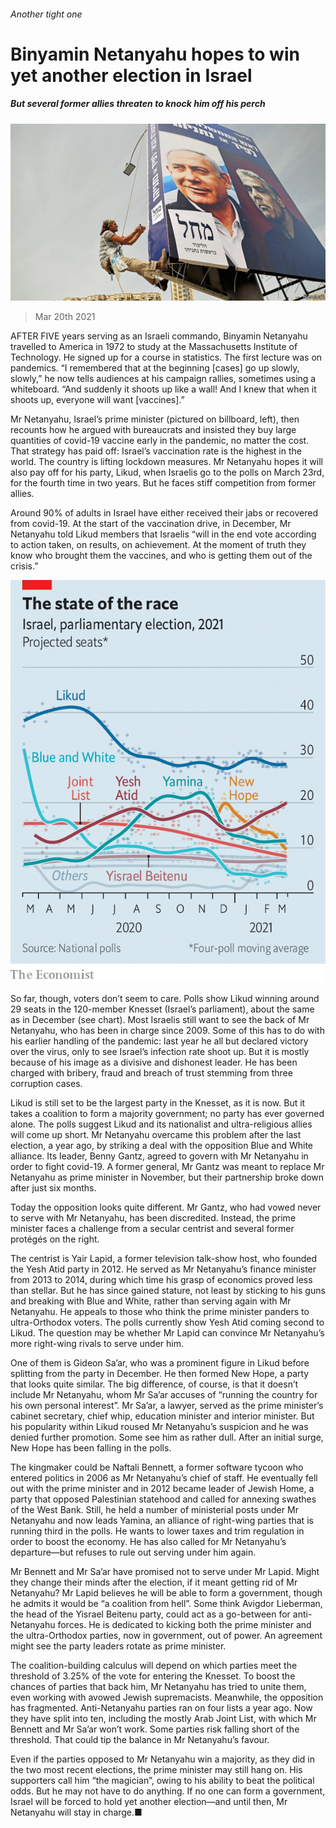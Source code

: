 ###### Another tight one

# Binyamin Netanyahu hopes to win yet another election in Israel 

##### But several former allies threaten to knock him off his perch 

![image](images/20210320_MAP001_0.jpg) 

> Mar 20th 2021 


AFTER FIVE years serving as an Israeli commando, Binyamin Netanyahu travelled to America in 1972 to study at the Massachusetts Institute of Technology. He signed up for a course in statistics. The first lecture was on pandemics. “I remembered that at the beginning [cases] go up slowly, slowly,” he now tells audiences at his campaign rallies, sometimes using a whiteboard. “And suddenly it shoots up like a wall! And I knew that when it shoots up, everyone will want [vaccines].”


Mr Netanyahu, Israel’s prime minister (pictured on billboard, left), then recounts how he argued with bureaucrats and insisted they buy large quantities of covid-19 vaccine early in the pandemic, no matter the cost. That strategy has paid off: Israel’s vaccination rate is the highest in the world. The country is lifting lockdown measures. Mr Netanyahu hopes it will also pay off for his party, Likud, when Israelis go to the polls on March 23rd, for the fourth time in two years. But he faces stiff competition from former allies.



Around 90% of adults in Israel have either received their jabs or recovered from covid-19. At the start of the vaccination drive, in December, Mr Netanyahu told Likud members that Israelis “will in the end vote according to action taken, on results, on achievement. At the moment of truth they know who brought them the vaccines, and who is getting them out of the crisis.”

![image](images/20210320_MAC186.png) 



So far, though, voters don’t seem to care. Polls show Likud winning around 29 seats in the 120-member Knesset (Israel’s parliament), about the same as in December (see chart). Most Israelis still want to see the back of Mr Netanyahu, who has been in charge since 2009. Some of this has to do with his earlier handling of the pandemic: last year he all but declared victory over the virus, only to see Israel’s infection rate shoot up. But it is mostly because of his image as a divisive and dishonest leader. He has been charged with bribery, fraud and breach of trust stemming from three corruption cases.


Likud is still set to be the largest party in the Knesset, as it is now. But it takes a coalition to form a majority government; no party has ever governed alone. The polls suggest Likud and its nationalist and ultra-religious allies will come up short. Mr Netanyahu overcame this problem after the last election, a year ago, by striking a deal with the opposition Blue and White alliance. Its leader, Benny Gantz, agreed to govern with Mr Netanyahu in order to fight covid-19. A former general, Mr Gantz was meant to replace Mr Netanyahu as prime minister in November, but their partnership broke down after just six months.


Today the opposition looks quite different. Mr Gantz, who had vowed never to serve with Mr Netanyahu, has been discredited. Instead, the prime minister faces a challenge from a secular centrist and several former protégés on the right.


The centrist is Yair Lapid, a former television talk-show host, who founded the Yesh Atid party in 2012. He served as Mr Netanyahu’s finance minister from 2013 to 2014, during which time his grasp of economics proved less than stellar. But he has since gained stature, not least by sticking to his guns and breaking with Blue and White, rather than serving again with Mr Netanyahu. He appeals to those who think the prime minister panders to ultra-Orthodox voters. The polls currently show Yesh Atid coming second to Likud. The question may be whether Mr Lapid can convince Mr Netanyahu’s more right-wing rivals to serve under him.


One of them is Gideon Sa’ar, who was a prominent figure in Likud before splitting from the party in December. He then formed New Hope, a party that looks quite similar. The big difference, of course, is that it doesn’t include Mr Netanyahu, whom Mr Sa’ar accuses of “running the country for his own personal interest”. Mr Sa’ar, a lawyer, served as the prime minister’s cabinet secretary, chief whip, education minister and interior minister. But his popularity within Likud roused Mr Netanyahu’s suspicion and he was denied further promotion. Some see him as rather dull. After an initial surge, New Hope has been falling in the polls.


The kingmaker could be Naftali Bennett, a former software tycoon who entered politics in 2006 as Mr Netanyahu’s chief of staff. He eventually fell out with the prime minister and in 2012 became leader of Jewish Home, a party that opposed Palestinian statehood and called for annexing swathes of the West Bank. Still, he held a number of ministerial posts under Mr Netanyahu and now leads Yamina, an alliance of right-wing parties that is running third in the polls. He wants to lower taxes and trim regulation in order to boost the economy. He has also called for Mr Netanyahu’s departure—but refuses to rule out serving under him again.


Mr Bennett and Mr Sa’ar have promised not to serve under Mr Lapid. Might they change their minds after the election, if it meant getting rid of Mr Netanyahu? Mr Lapid believes he will be able to form a government, though he admits it would be “a coalition from hell”. Some think Avigdor Lieberman, the head of the Yisrael Beitenu party, could act as a go-between for anti-Netanyahu forces. He is dedicated to kicking both the prime minister and the ultra-Orthodox parties, now in government, out of power. An agreement might see the party leaders rotate as prime minister.


The coalition-building calculus will depend on which parties meet the threshold of 3.25% of the vote for entering the Knesset. To boost the chances of parties that back him, Mr Netanyahu has tried to unite them, even working with avowed Jewish supremacists. Meanwhile, the opposition has fragmented. Anti-Netanyahu parties ran on four lists a year ago. Now they have split into ten, including the mostly Arab Joint List, with which Mr Bennett and Mr Sa’ar won’t work. Some parties risk falling short of the threshold. That could tip the balance in Mr Netanyahu’s favour.


Even if the parties opposed to Mr Netanyahu win a majority, as they did in the two most recent elections, the prime minister may still hang on. His supporters call him “the magician”, owing to his ability to beat the political odds. But he may not have to do anything. If no one can form a government, Israel will be forced to hold yet another election—and until then, Mr Netanyahu will stay in charge.■

